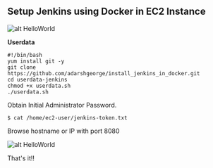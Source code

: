 ## Setup Jenkins using Docker in EC2 Instance

![alt HelloWorld]()

**Userdata**

```
#!/bin/bash
yum install git -y
git clone https://github.com/adarshgeorge/install_jenkins_in_docker.git
cd userdata-jenkins
chmod +x userdata.sh 
./userdata.sh
```

Obtain Initial Administrator Password. 

```
$ cat /home/ec2-user/jenkins-token.txt

```

Browse hostname or IP with port 8080


![alt HelloWorld]()

That's it!!